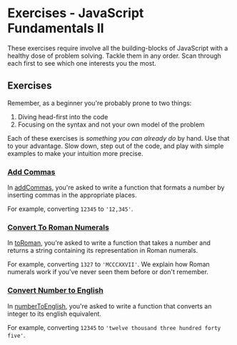 # Exercises - JavaScript Fundamentals II

These exercises require involve all the building-blocks of JavaScript with a healthy dose of problem solving. Tackle them in any order. Scan through each first to see which one interests you the most.

## Exercises

Remember, as a beginner you're probably prone to two things:

1. Diving head-first into the code
1. Focusing on the syntax and not your own model of the problem

Each of these exercises is *something you can already do* by hand. Use that to your advantage. Slow down, step out of the code, and play with simple examples to make your intuition more precise.

### [Add Commas][dir-add-commas]

In [addCommas](./exercises/addCommas), you're asked to write a function that formats a number by inserting commas in the appropriate places.

For example, converting `12345` to `'12,345'`.

### [Convert To Roman Numerals][dir-to-roman]

In [toRoman](./exercises/toRoman), you're asked to write a function that takes a number and returns a string containing its representation in Roman numerals.

For example, converting `1327` to `'MCCCXXVII'`. We explain how Roman numerals work if you've never seen them before or don't remember.

### [Convert Number to English][dir-number-to-english]

In [numberToEnglish](./exercises/numberToEnglish), you're asked to write a function that converts an integer to its english equivalent.

For example, converting `12345` to `'twelve thousand three hundred forty five'`.

[dir-add-commas]: ./exercises/addCommas
[dir-to-roman]: ./exercises/toRoman
[dir-number-to-english]: ./exercises/numberToEnglish

